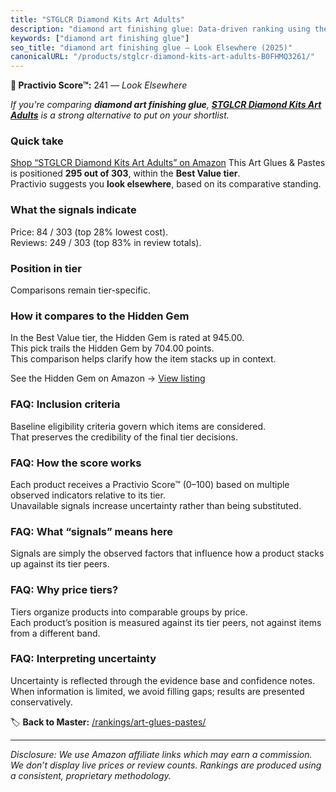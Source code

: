```yaml
---
title: "STGLCR Diamond Kits Art Adults"
description: "diamond art finishing glue: Data-driven ranking using the Practivio Score™. Positioned by quality, value, demand, findability, momentum."
keywords: ["diamond art finishing glue"]
seo_title: "diamond art finishing glue — Look Elsewhere (2025)"
canonicalURL: "/products/stglcr-diamond-kits-art-adults-B0FHMQ3261/"
---
```


**🚫 Practivio Score™:** 241 — _Look Elsewhere_


*If you're comparing **diamond art finishing glue**, **[STGLCR Diamond Kits Art Adults](https://www.amazon.com/dp/B0FHMQ3261?tag=practivio-20)** is a strong alternative to put on your shortlist.*
### Quick take
[Shop “STGLCR Diamond Kits Art Adults” on Amazon](https://www.amazon.com/dp/B0FHMQ3261?tag=practivio-20)
This Art Glues & Pastes is positioned **295 out of 303**, within the **Best Value tier**.  
Practivio suggests you **look elsewhere**, based on its comparative standing.

### What the signals indicate
Price: 84 / 303 (top 28% lowest cost).  
Reviews: 249 / 303 (top 83% in review totals).  

### Position in tier
Comparisons remain tier-specific.

### How it compares to the Hidden Gem
In the Best Value tier, the Hidden Gem is rated at 945.00.  
This pick trails the Hidden Gem by 704.00 points.  
This comparison helps clarify how the item stacks up in context.  

See the Hidden Gem on Amazon → [View listing](https://www.amazon.com/dp/B00178QQJ8?tag=practivio-20)

### FAQ: Inclusion criteria
Baseline eligibility criteria govern which items are considered.  
That preserves the credibility of the final tier decisions.

### FAQ: How the score works
Each product receives a Practivio Score™ (0–100) based on multiple observed indicators relative to its tier.  
Unavailable signals increase uncertainty rather than being substituted.

### FAQ: What “signals” means here
Signals are simply the observed factors that influence how a product stacks up against its tier peers.

### FAQ: Why price tiers?
Tiers organize products into comparable groups by price.  
Each product’s position is measured against its tier peers, not against items from a different band.

### FAQ: Interpreting uncertainty
Uncertainty is reflected through the evidence base and confidence notes.  
When information is limited, we avoid filling gaps; results are presented conservatively.


🏷️ **Back to Master:** [/rankings/art-glues-pastes/](/rankings/art-glues-pastes/)

---
_Disclosure: We use Amazon affiliate links which may earn a commission. We don’t display live prices or review counts. Rankings are produced using a consistent, proprietary methodology._
